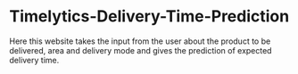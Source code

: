 # Timelytics-Delivery-Time-Prediction
Here this website takes the input from the user about the product to be delivered, area and delivery mode and gives the prediction of expected delivery time.
